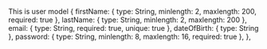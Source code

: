 This is user model
{
    firstName: { type: String, minlength: 2, maxlength: 200, required: true },
    lastName: { type: String, minlength: 2, maxlength: 200 },
    email: { type: String, required: true, unique: true },
    dateOfBirth: { type: String },
    password: { type: String, minlength: 8, maxlength: 16, required: true },
},
